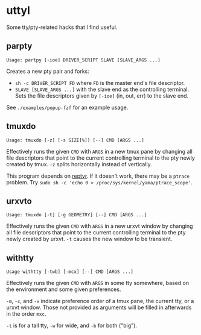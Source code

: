 # uttyl

Some tty/pty-related hacks that I find useful.

## parpty

```
Usage: partpy [-ioe] DRIVER_SCRIPT SLAVE [SLAVE_ARGS ...]
```

Creates a new pty pair and forks:
*   `sh -c DRIVER_SCRIPT FD` where `FD` is the master end's file descriptor.
*   `SLAVE [SLAVE_ARGS ...]` with the slave end as the controlling terminal.
    Sets the file descriptors given by `[-ioe]` (in, out, err) to the slave end.

See `./examples/popup-fzf` for an example usage.

## tmuxdo

```
Usage: tmuxdo [-z] [-s SIZE[%]] [--] CMD [ARGS ...]
```

Effectively runs the given `CMD` with `ARGS` in a new tmux pane by changing all file descriptors that point to the current controlling terminal to the pty newly created by tmux.
`-z` splits horizontally instead of vertically.

This program depends on [reptyr](https://github.com/nelhage/reptyr).
If it doesn't work, there may be a `ptrace` problem.
Try `sudo sh -c 'echo 0 > /proc/sys/kernel/yama/ptrace_scope'`.

## urxvto

```
Usage: tmuxdo [-t] [-g GEOMETRY] [--] CMD [ARGS ...]
```

Effectively runs the given `CMD` with `ARGS` in a new urxvt window by changing all file descriptors that point to the current controlling terminal to the pty newly created by urxvt.
`-t` causes the new window to be transient.

## withtty

```
Usage withtty [-twb] [-mcx] [--] CMD [ARGS ...]
```

Effectively runs the given `CMD` with `ARGS` in some tty somewhere, based on the environment and some given preferences.

`-m`, `-c`, and `-x` indicate preference order of a tmux pane, the current tty, or a urxvt window.
Those not provided as arguments will be filled in afterwards in the order `mxc`.

`-t` is for a tall tty, `-w` for wide, and `-b` for both ("big").
